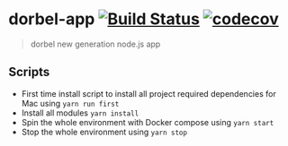 # dorbel-app [![Build Status](https://semaphoreci.com/api/v1/projects/78cea21f-8a7d-49bb-8c39-e295a1d255c4/1110717/badge.svg)](https://semaphoreci.com/dorbel-tech/dorbel-app) [![codecov](https://codecov.io/gh/dorbel-tech/dorbel-app/branch/develop/graph/badge.svg?token=dPOkDsTyym)](https://codecov.io/gh/dorbel-tech/dorbel-app)

> dorbel new generation node.js app

## Scripts
- First time install script to install all project required dependencies for Mac using ``yarn run first``  
- Install all modules ``yarn install``
- Spin the whole environment with Docker compose using ``yarn start``
- Stop the whole environment using ``yarn stop``
